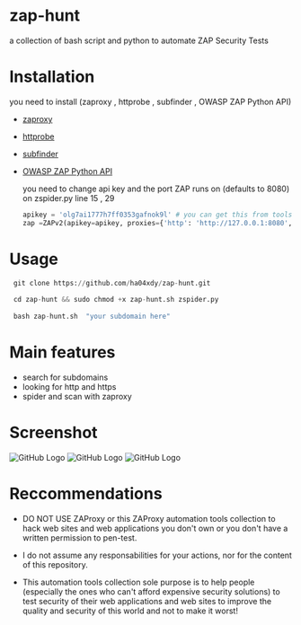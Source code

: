 # zap-hunt
a collection of bash script and python to automate ZAP Security Tests 


# Installation 
you need to install (zaproxy ,  httprobe , subfinder , OWASP ZAP Python API) 


  * [zaproxy](https://www.zaproxy.org/)
  * [httprobe](https://github.com/tomnomnom/httprobe)
  * [subfinder](https://github.com/projectdiscovery/subfinder)
  * [OWASP ZAP Python API](https://github.com/zaproxy/zap-api-python)




    you need  to change api key and the port ZAP runs on (defaults to 8080) on zspider.py line 15 , 29 
    ```python
    apikey = 'olg7ai1777h7ff0353gafnok9l' # you can get this from tools > option > apikey
    zap =ZAPv2(apikey=apikey, proxies={'http': 'http://127.0.0.1:8080', 'https': 'http://127.0.0.1:8080'})
    ```




# Usage 
 ```python
  git clone https://github.com/ha04xdy/zap-hunt.git
  
  cd zap-hunt && sudo chmod +x zap-hunt.sh zspider.py
  
  bash zap-hunt.sh  "your subdomain here"
  ```



# Main features
 * search for subdomains 
 * looking for http and https
 * spider and scan with zaproxy
 
 
 
 

# Screenshot
  ![GitHub Logo](1.png)
  ![GitHub Logo](2.png)
  ![GitHub Logo](3.png)

 
 
 
 
# Reccommendations

* DO NOT USE ZAProxy or this ZAProxy automation tools collection to hack web sites and web applications you don't own or you don't have a written permission to pen-test.

* I do not assume any responsabilities for your actions, nor for the content of this repository.

* This automation tools collection sole purpose is to help people (especially the ones who can't afford expensive security solutions) to test security of their web applications and web sites to improve the quality and security of this world and not to make it worst!


